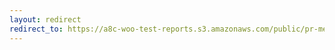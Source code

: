 ```yaml
---
layout: redirect
redirect_to: https://a8c-woo-test-reports.s3.amazonaws.com/public/pr-merge/39834/api/index.html
---
```

